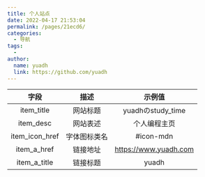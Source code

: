 ```yaml
---
title: 个人站点
date: 2022-04-17 21:53:04
permalink: /pages/21ecd6/
categories:
  - 导航
tags:
  - 
author: 
  name: yuadh
  link: https://github.com/yuadh
---
```






|      字段      |     描述     |        示例值         |
| :------------: | :----------: | :-------------------: |
|   item_title   |   网站标题   |   yuadhのstudy_time   |
|   item_desc    |   网站表述   |     个人编程主页      |
| item_icon_href | 字体图标类名 |       #icon-mdn       |
|  item_a_href   |   链接地址   | https://www.yuadh.com |
|  item_a_title  |   链接标题   |         yuadh         |

